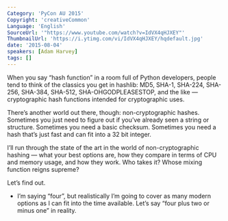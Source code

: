 ```yaml
---
Category: 'PyCon AU 2015'
Copyright: 'creativeCommon'
Language: 'English'
SourceUrl: '"https://www.youtube.com/watch?v=IdVX4qHJXEY"'
ThumbnailUrl: 'https://i.ytimg.com/vi/IdVX4qHJXEY/hqdefault.jpg'
date: '2015-08-04'
speakers: [Adam Harvey]
tags: []
---
```

When you say “hash function” in a room full of Python developers, people tend to think of the classics you get in hashlib: MD5, SHA-1, SHA-224, SHA-256, SHA-384, SHA-512, SHA-OHGODPLEASESTOP, and the like — cryptographic hash functions intended for cryptographic uses.

There’s another world out there, though: non-cryptographic hashes. Sometimes you just need to figure out if you’ve already seen a string or structure. Sometimes you need a basic checksum. Sometimes you need a hash that’s just fast and can fit into a 32 bit integer.

I’ll run through the state of the art in the world of non-cryptographic hashing — what your best options are, how they compare in terms of CPU and memory usage, and how they work. Who takes it? Whose mixing function reigns supreme?

Let’s find out.

* I’m saying “four”, but realistically I’m going to cover as many modern options as I can fit into the time available. Let’s say “four plus two or minus one” in reality.

